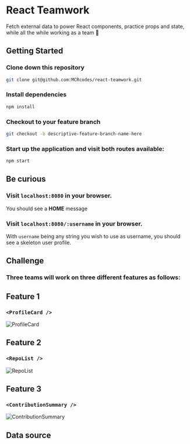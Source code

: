 # React Teamwork

Fetch external data to power React components, practice props and state, while all the while working as a team 💪

## Getting Started

### Clone down this repository

```bash
git clone git@github.com:MCRcodes/react-teamwork.git
```

### Install dependencies

```bash
npm install
```

### Checkout to your feature branch

```bash
git checkout -b descriptive-feature-branch-name-here
```

### Start up the application and visit both routes available:

```bash
npm start
```

## Be curious

### Visit `localhost:8080` in your browser.

You should see a **HOME** message

### Visit `localhost:8080/:username` in your browser.

With `username` being any string you wish to use as username, you should see a skeleton user profile.  

## Challenge

### Three teams will work on three different features as follows:

## Feature 1

### `<ProfileCard />`

![ProfileCard](https://github.com/MCRcodes/react-teamwork/blob/master/public/img/profile-card.png?raw=true)

## Feature 2

### `<RepoList />`

![RepoList](
   https://github.com/MCRcodes/react-teamwork/blob/master/public/img/repo-list.png?raw=true
)

## Feature 3

### `<ContributionSummary />`

![ContributionSummary](https://github.com/MCRcodes/react-teamwork/blob/master/public/img/contribution-summary.png?raw=true)

## Data source

